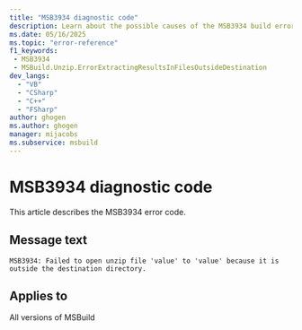 ```yaml
---
title: "MSB3934 diagnostic code"
description: Learn about the possible causes of the MSB3934 build error, and get troubleshooting tips.
ms.date: 05/16/2025
ms.topic: "error-reference"
f1_keywords:
 - MSB3934
 - MSBuild.Unzip.ErrorExtractingResultsInFilesOutsideDestination
dev_langs:
  - "VB"
  - "CSharp"
  - "C++"
  - "FSharp"
author: ghogen
ms.author: ghogen
manager: mijacobs
ms.subservice: msbuild
---
```


# MSB3934 diagnostic code

<!-- :::ErrorDefinitionDescription::: -->
<!-- :::editable-content name="introDescription"::: -->
This article describes the MSB3934 error code.
<!-- :::editable-content-end::: -->

## Message text

<!-- :::editable-content name="messageText"::: -->
`MSB3934: Failed to open unzip file 'value' to 'value' because it is outside the destination directory.`
<!-- :::editable-content-end::: -->
<!-- MSB3934: Failed to open unzip file "{0}" to "{1}" because it is outside the destination directory. -->

<!-- :::editable-content name="postOutputDescription"::: -->
<!--
{StrBegin="MSB3934: "}
-->
<!-- :::editable-content-end::: -->
<!-- :::ErrorDefinitionDescription-end::: -->

## Applies to

All versions of MSBuild
